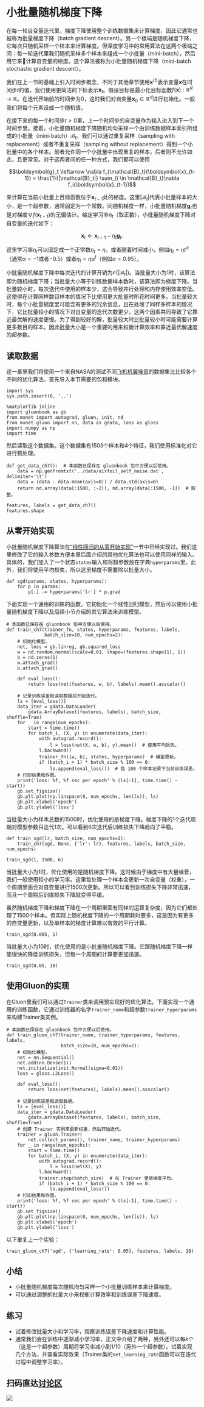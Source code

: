 # 小批量随机梯度下降

在每一轮自变量迭代里，梯度下降使用整个训练数据集来计算梯度，因此它通常也被称为批量梯度下降（batch gradient descent）。另一个极端是随机梯度下降，它每次只随机采样一个样本来计算梯度。但深度学习中的常用算法在这两个极端之间：每一轮迭代里我们随机采样多个样本来组成一个小批量（mini-batch），然后用它来计算自变量的梯度。这个算法被称为小批量随机梯度下降（mini-batch stochastic gradient descent）。

我们在上一节的基础上引入时间步概念，不同于其他章节使用$\boldsymbol{x}^{(t)}$表示变量$\boldsymbol{x}$在时间步$t$的值，我们使用更简洁的下标表示$\boldsymbol{x}_t$。假设目标是最小化目标函数$f(\boldsymbol{x}): \mathbb{R}^d \rightarrow \mathbb{R}$。在迭代开始前的时间步为$0$，这时我们对自变量$\boldsymbol{x}_0\in \mathbb{R}^d$进行初始化。一般我们将每个元素设成一个随机值。

在接下来的每一个时间步$t>0$里，上一个时间步的自变量作为输入进入到下一个时间步里。接着，小批量随机梯度下降随机均匀采样一个由训练数据样本索引所组成的小批量（mini-batch）$\mathcal{B}_t$。我们可以通过重复采样（sampling with replacement）或者不重复采样（sampling without replacement）得到一个小批量中的各个样本。前者允许同一个小批量中出现重复的样本，后者则不允许如此，且更常见。对于这两者间的任一种方式，我们都可以使用

$$\boldsymbol{g}_t \leftarrow \nabla f_{\mathcal{B}_t}(\boldsymbol{x}_{t-1}) = \frac{1}{|\mathcal{B}_t|} \sum_{i \in \mathcal{B}_t}\nabla f_i(\boldsymbol{x}_{t-1})$$

来计算在当前小批量上目标函数位于$\boldsymbol{x}_{t-1}$处的梯度。这里$|\mathcal{B}_t|$代表小批量样本的大小，是一个超参数，通常固定为一个常数。同随机梯度一样，小批量随机梯度$\boldsymbol{g}_t$也是对梯度$\nabla f(\boldsymbol{x}_{t-1})$的无偏估计。给定学习率$\eta_t$（取正数），小批量随机梯度下降对自变量的迭代如下：

$$\boldsymbol{x}_t \leftarrow \boldsymbol{x}_{t-1} - \eta_t \boldsymbol{g}_t.$$

这里学习率$\eta_t$可以固定成一个正常数$\eta_t=\eta$，或者随着时间减小，例如$\eta_t=\eta t^\alpha$（通常$\alpha=-1$或者$-0.5$）或者$\eta_t = \eta \alpha^t$（例如$\alpha=0.95$）。

小批量随机梯度下降中每次迭代的计算开销为$\mathcal{O}(|\mathcal{B}_t|)$。当批量大小为1时，该算法即为随机梯度下降；当批量大小等于训练数据样本数时，该算法即为梯度下降。当批量较小时，每次迭代中使用的样本少，这会导致并行处理和内存使用效率变低。这使得在计算同样数目样本的情况下比使用更大批量时所花时间更多。当批量较大时，每个小批量梯度里可能含有更多的冗余信息，且在处理了同样多样本的情况下，它比批量较小的情况下对自变量的迭代次数更少，这两个因素共同导致了它靠近最优解的速度更慢。为了得到较好的解，批量较大时比批量较小时可能需要计算更多数目的样本。因此批量大小是一个重要的用来权衡计算效率和靠近最优解速度的超参数。

## 读取数据

这一章里我们将使用一个来自NASA的测试不同[飞机机翼噪音](https://archive.ics.uci.edu/ml/datasets/Airfoil+Self-Noise)的数据集比比较各个不同的优化算法。首先导入本节需要的包和模块。

```{.python .input  n=1}
import sys
sys.path.insert(0, '..')

%matplotlib inline
import gluonbook as gb
from mxnet import autograd, gluon, init, nd
from mxnet.gluon import nn, data as gdata, loss as gloss
import numpy as np
import time
```

然后读取这个数据集。这个数据集有1503个样本和4个特征，我们使用标准化对它进行预处理。

```{.python .input  n=2}
def get_data_ch7():  # 本函数已保存在 gluonbook 包中方便以后使用。
    data = np.genfromtxt('../data/airfoil_self_noise.dat', delimiter='\t')
    data = (data - data.mean(axis=0)) / data.std(axis=0)
    return nd.array(data[:1500, :-2]), nd.array(data[:1500, -1])  # 取整。

features, labels = get_data_ch7()
features.shape
```

## 从零开始实现

小批量随机梯度下降算法在[“线性回归的从零开始实现”](../chapter_deep-learning-basics/linear-regression-scratch.md)一节中已经实现过。我们这里修改了它的输入参数方便本章后面介绍的其他优化算法也可以使用同样的输入。具体的，我们加入了一个状态`states`输入和将超参数放在字典`hyperparams`里。此外，我们将使用平均损失，所以这里梯度不需要除以批量大小。

```{.python .input  n=3}
def sgd(params, states, hyperparams):
    for p in params:
        p[:] -= hyperparams['lr'] * p.grad
```

下面实现一个通用的训练的函数，它初始化一个线性回归模型，然后可以使用小批量随机梯度下降以及后续小节介绍的其它算法来训练模型。

```{.python .input  n=4}
# 本函数已保存在 gluonbook 包中方便以后使用。
def train_ch7(trainer_fn, states, hyperparams, features, labels,
              batch_size=10, num_epochs=2):
    # 初始化模型。
    net, loss = gb.linreg, gb.squared_loss
    w = nd.random.normal(scale=0.01, shape=(features.shape[1], 1))
    b = nd.zeros(1)
    w.attach_grad()
    b.attach_grad()

    def eval_loss():
        return loss(net(features, w, b), labels).mean().asscalar()
    
    # 记录训练误差和读取数据后开始迭代。
    ls = [eval_loss()]
    data_iter = gdata.DataLoader(
        gdata.ArrayDataset(features, labels), batch_size, shuffle=True)
    for _ in range(num_epochs):
        start = time.time()
        for batch_i, (X, y) in enumerate(data_iter):
            with autograd.record():
                l = loss(net(X, w, b), y).mean()  # 使用平均损失。
            l.backward()
            trainer_fn([w, b], states, hyperparams)  # 模型更新。
            if (batch_i + 1) * batch_size % 100 == 0:
                ls.append(eval_loss())  # 每 100 个样本记录下当前训练误差。
    # 打印结果和作图。
    print('loss: %f, %f sec per epoch' % (ls[-1], time.time() - start))
    gb.set_figsize()
    gb.plt.plot(np.linspace(0, num_epochs, len(ls)), ls)
    gb.plt.xlabel('epoch')
    gb.plt.ylabel('loss')
```

当批量大小为样本总数的1500时，优化使用的是梯度下降。梯度下降的1个迭代周期对模型参数只迭代1次。可以看到6次迭代后训练损失下降趋向了平稳。

```{.python .input  n=5}
def train_sgd(lr, batch_size, num_epochs=2):
    train_ch7(sgd, None, {'lr': lr}, features, labels, batch_size, num_epochs)

train_sgd(1, 1500, 6)
```

当批量大小为1时，优化使用的是随机梯度下降。这时候由于梯度中有大量噪音，我们一般使用较小的学习率。这里每处理一个样本会更新一次自变量（权重），一个周期里面会对自变量进行1500次更新。所以可以看到训练损失下降非常迅速，而且一个周期后训练损失下降就变得平缓。

虽然随机梯度下降和梯度下降在一个周期里面有同样的运算复杂度，因为它们都处理了1500个样本。但实际上随机梯度下降的一个周期耗时要多，这是因为有更多的自变量更新，以及单样本的梯度计算难以有效的平行计算。

```{.python .input  n=6}
train_sgd(0.005, 1)
```

当批量大小为10时，优化使用的是小批量随机梯度下降。它跟随机梯度下降一样能很快的降低训练损失，但每一个周期的计算要更加迅速。

```{.python .input  n=7}
train_sgd(0.05, 10)
```

## 使用Gluon的实现

在Gluon里我们可以通过`Trainer`类来调用预实现好的优化算法。下面实现一个通用的训练函数，它通过训练器的名字`trainer_name`和超参数`trainer_hyperparams`来构建Trainer类实例。

```{.python .input  n=8}
# 本函数已保存在 gluonbook 包中方便以后使用。
def train_gluon_ch7(trainer_name, trainer_hyperparams, features, labels,
                    batch_size=10, num_epochs=2):
    # 初始化模型。
    net = nn.Sequential()
    net.add(nn.Dense(1))
    net.initialize(init.Normal(sigma=0.01))
    loss = gloss.L2Loss()

    def eval_loss():
        return loss(net(features), labels).mean().asscalar()

    # 记录训练误差和读取数据。
    ls = [eval_loss()]
    data_iter = gdata.DataLoader(
        gdata.ArrayDataset(features, labels), batch_size, shuffle=True)
    # 创建 Trainer 实例来更新权重，然后开始迭代。
    trainer = gluon.Trainer(
        net.collect_params(), trainer_name, trainer_hyperparams)
    for _ in range(num_epochs):
        start = time.time()
        for batch_i, (X, y) in enumerate(data_iter):
            with autograd.record():
                l = loss(net(X), y)
            l.backward()
            trainer.step(batch_size)  # 在 Trainer 里做梯度平均。
            if (batch_i + 1) * batch_size % 100 == 0:
                ls.append(eval_loss())
    # 打印结果和作图。
    print('loss: %f, %f sec per epoch' % (ls[-1], time.time() - start))
    gb.set_figsize()
    gb.plt.plot(np.linspace(0, num_epochs, len(ls)), ls)
    gb.plt.xlabel('epoch')
    gb.plt.ylabel('loss')
```

以下重复上一个实验：

```{.python .input  n=9}
train_gluon_ch7('sgd', {'learning_rate': 0.05}, features, labels, 10)
```

## 小结

* 小批量随机梯度每次随机均匀采样一个小批量训练样本来计算梯度。
* 可以通过调整的批量大小来权衡计算效率和训练误差下降速度。

## 练习

* 试着修改批量大小和学习率，观察训练误差下降速度和计算性能。
* 通常我们会在训练中逐渐减小学习率，正文中介绍了两种，另外还可以每$k$个（这是一个超参数）周期将学习率减小到1/10（另外一个超参数）。试着实现几个方法，并查看实际效果（Trainer类的`set_learning_rate`函数可以在迭代过程中调整学习率）。

## 扫码直达[讨论区](https://discuss.gluon.ai/t/topic/1877)

![](../img/qr_minibatch-sgd.svg)
